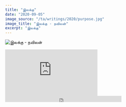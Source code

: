 ```yaml
---
title: "இலக்கு"
date: "2020-09-05"
image_source: "/ta/writings/2020/purpose.jpg"
image_title: "இலக்கு - நவிலன்"
excerpt: "இலக்கு"
---
```


<!--more-->

![இலக்கு - நவிலன்](/ta/writings/2020/purpose.jpg)

<div class="youtube">
<iframe src="https://www.youtube.com/embed/Hqc8kPFYsVo" frameborder="0" allow="accelerometer; autoplay; encrypted-media; gyroscope; picture-in-picture" allowfullscreen>
</iframe>
</div>

<div class="sound-cloud">
<iframe width="75%" height="20" scrolling="no" frameborder="no" allow="autoplay" src="https://w.soundcloud.com/player/?url=https%3A//api.soundcloud.com/tracks/888323068&color=%23ff5500&inverse=true&auto_play=false&show_user=true">
</iframe>
</div>